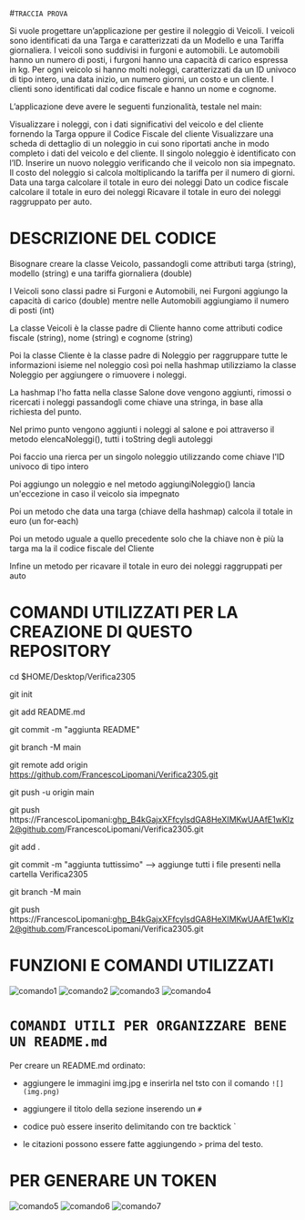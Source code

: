 #```TRACCIA PROVA```

Si vuole progettare un’applicazione per gestire il noleggio di Veicoli. I veicoli sono identificati da una Targa e caratterizzati da un Modello e una Tariffa giornaliera.
I veicoli sono suddivisi in furgoni e automobili. Le automobili hanno un numero di posti, i furgoni hanno una capacità di carico espressa in kg.
Per ogni veicolo si hanno molti noleggi, caratterizzati da un ID univoco di tipo intero, una data inizio, un numero giorni, un costo e un cliente.
I clienti sono identificati dal codice fiscale e hanno un nome e cognome.


L’applicazione deve avere le seguenti funzionalità, testale nel main:


Visualizzare i noleggi, con i dati significativi del veicolo e del cliente fornendo la Targa oppure il Codice Fiscale del cliente
Visualizzare una scheda di dettaglio di un noleggio in cui sono riportati anche in modo completo i dati del veicolo e del cliente. Il singolo noleggio è identificato con l’ID.
Inserire un nuovo noleggio verificando che il veicolo non sia impegnato. Il costo del noleggio si calcola moltiplicando la tariffa per il numero di giorni.
Data una targa calcolare il totale in euro dei noleggi
Dato un codice fiscale calcolare il totale in euro dei noleggi
Ricavare il totale in euro dei noleggi raggruppato per auto.


# DESCRIZIONE DEL CODICE 
Bisognare creare la classe Veicolo, passandogli come attributi targa (string), modello (string) e una tariffa giornaliera (double)

I Veicoli sono classi padre si Furgoni e Automobili, nei Furgoni aggiungo la capacità di carico (double) mentre nelle Automobili aggiungiamo il numero di posti (int) 

La classe Veicoli è la classe padre di Cliente hanno come attributi codice fiscale (string), nome (string) e cognome (string)

Poi la classe Cliente è la classe padre di Noleggio per raggruppare tutte le informazioni isieme nel noleggio così poi nella hashmap utilizziamo la classe Noleggio 
per aggiungere o rimuovere i noleggi.

La hashmap l'ho fatta nella classe Salone dove vengono aggiunti, rimossi o ricercati i noleggi passandogli come chiave una stringa, in base alla richiesta del punto.


Nel primo punto vengono aggiunti i noleggi al salone e poi attraverso il metodo elencaNoleggi(), tutti i toString degli autoleggi

Poi faccio una rierca per un singolo noleggio utilizzando come chiave l'ID univoco di tipo intero

Poi aggiungo un noleggio e nel metodo aggiungiNoleggio() lancia un'eccezione in caso il veicolo sia impegnato

Poi un metodo che data una targa (chiave della hashmap) calcola il totale in euro (un for-each) 

Poi un metodo uguale a quello precedente solo che la chiave non è più la targa ma la il codice fiscale del Cliente

Infine un metodo per ricavare il totale in euro dei noleggi raggruppati per auto 


# COMANDI UTILIZZATI PER LA CREAZIONE DI QUESTO REPOSITORY 
cd $HOME/Desktop/Verifica2305

git init

git add README.md

git commit -m "aggiunta README"

git branch -M main

git remote add origin https://github.com/FrancescoLipomani/Verifica2305.git

git push -u origin main

git push https://FrancescoLipomani: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@github.com/FrancescoLipomani/Verifica2305.git

git add .

git commit -m "aggiunta tuttissimo" --> aggiunge tutti i file presenti nella cartella Verifica2305

git branch -M main

git push https://FrancescoLipomani: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@github.com/FrancescoLipomani/Verifica2305.git

# FUNZIONI E COMANDI UTILIZZATI

![comando1](comando1.png)
![comando2](comando2.png)
![comando3](comando3.png)
![comando4](comando4.png)

# ```COMANDI UTILI PER ORGANIZZARE BENE UN README.md```

Per creare un README.md ordinato:

- aggiungere le immagini img.jpg e inserirla nel tsto con il comando ```![](img.png)```

- aggiungere il titolo della sezione inserendo un ```#```

- codice può essere inserito delimitando con tre backtick `

- le citazioni possono essere fatte aggiungendo ```>``` prima del testo.




# PER GENERARE UN TOKEN
![comando5](comando5.png)
![comando6](comando6.png)
![comando7](comando7.png)